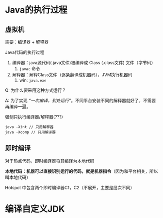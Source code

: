 # Java的执行过程

## 虚拟机

需要：编译器 + 解释器

Java代码的执行过程

1. 编译器：java源代码(.java文件)被编译成 Class (.class文件) 文件（字节码）
   1. ``javac`` 命令
2. 解释器：解释Class文件（逐条翻译成机器码），JVM执行机器码
   1. win: ``java.exe``

Q: 为什么要采用这种方式运行？

A: 为了实现 *“一次编译，到处运行”*。不同平台安装不同的解释器就好了，不需要再编译一遍。

强制只执行编译器/解释器(???)

```
java -Xint // 只用解释器
java -Xcomp // 只用编译器
```



## 即时编译

对于热点代码，即时编译器将其编译为本地代码

**本地代码：机器可以直接识别运行的代码，就是机器指令**（因为和平台相关，所以叫本地代码）

Hotspot 中包含两个即时编译器C1，C2（不展开，主要是层次不同）



# 编译自定义JDK

